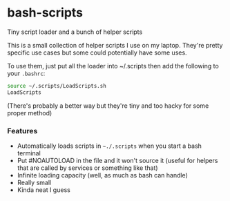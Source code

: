 # bash-scripts
Tiny script loader and a bunch of helper scripts

This is a small collection of helper scripts I use on my laptop.
They're pretty specific use cases but some could potentially have some uses.

To use them, just put all the loader into ~/.scripts then add the following to your `.bashrc`:
```bash
source ~/.scripts/LoadScripts.sh
LoadScripts
```

(There's probably a better way but they're tiny and too hacky for some proper method)


### Features
 - Automatically loads scripts in `~./.scripts` when you start a bash terminal   
 - Put #NOAUTOLOAD in the file and it won't source it (useful for helpers that are called by services or something like that)  
 - Infinite loading capacity (well, as much as bash can handle)  
 - Really small   
 - Kinda neat I guess
